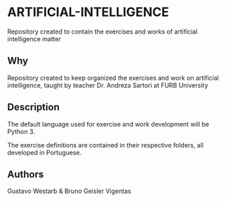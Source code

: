 # ARTIFICIAL-INTELLIGENCE
Repository created to contain the exercises and works of artificial intelligence matter

## Why 

Repository created to keep organized the exercises and work on artificial intelligence, taught by teacher Dr. Andreza Sartori at FURB University

## Description

The default language used for exercise and work development will be Python 3.

The exercise definitions are contained in their respective folders, all developed in Portuguese.

## Authors

Gustavo Westarb & Bruno Geisler Vigentas